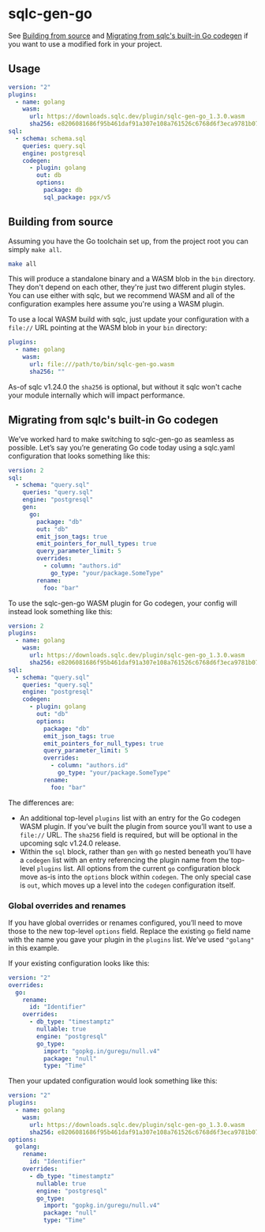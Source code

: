 # sqlc-gen-go

See [Building from source](#building-from-source) and [Migrating from sqlc's
built-in Go codegen](#migrating-from-sqlcs-built-in-go-codegen) if you want to
use a modified fork in your project.

## Usage

```yaml
version: "2"
plugins:
  - name: golang
    wasm:
      url: https://downloads.sqlc.dev/plugin/sqlc-gen-go_1.3.0.wasm
      sha256: e8206081686f95b461daf91a307e108a761526c6768d6f3eca9781b0726b7ec8
sql:
  - schema: schema.sql
    queries: query.sql
    engine: postgresql
    codegen:
      - plugin: golang
        out: db
        options:
          package: db
          sql_package: pgx/v5
```

## Building from source

Assuming you have the Go toolchain set up, from the project root you can simply `make all`.

```sh
make all
```

This will produce a standalone binary and a WASM blob in the `bin` directory.
They don't depend on each other, they're just two different plugin styles. You can
use either with sqlc, but we recommend WASM and all of the configuration examples
here assume you're using a WASM plugin.

To use a local WASM build with sqlc, just update your configuration with a `file://`
URL pointing at the WASM blob in your `bin` directory:

```yaml
plugins:
  - name: golang
    wasm:
      url: file:///path/to/bin/sqlc-gen-go.wasm
      sha256: ""
```

As-of sqlc v1.24.0 the `sha256` is optional, but without it sqlc won't cache your
module internally which will impact performance.

## Migrating from sqlc's built-in Go codegen

We’ve worked hard to make switching to sqlc-gen-go as seamless as possible. Let’s say you’re generating Go code today using a sqlc.yaml configuration that looks something like this:

```yaml
version: 2
sql:
  - schema: "query.sql"
    queries: "query.sql"
    engine: "postgresql"
    gen:
      go:
        package: "db"
        out: "db"
        emit_json_tags: true
        emit_pointers_for_null_types: true
        query_parameter_limit: 5
        overrides:
          - column: "authors.id"
            go_type: "your/package.SomeType"
        rename:
          foo: "bar"
```

To use the sqlc-gen-go WASM plugin for Go codegen, your config will instead look something like this:

```yaml
version: 2
plugins:
  - name: golang
    wasm:
      url: https://downloads.sqlc.dev/plugin/sqlc-gen-go_1.3.0.wasm
      sha256: e8206081686f95b461daf91a307e108a761526c6768d6f3eca9781b0726b7ec8
sql:
  - schema: "query.sql"
    queries: "query.sql"
    engine: "postgresql"
    codegen:
      - plugin: golang
        out: "db"
        options:
          package: "db"
          emit_json_tags: true
          emit_pointers_for_null_types: true
          query_parameter_limit: 5
          overrides:
            - column: "authors.id"
              go_type: "your/package.SomeType"
          rename:
            foo: "bar"
```

The differences are:

- An additional top-level `plugins` list with an entry for the Go codegen WASM plugin. If you’ve built the plugin from source you’ll want to use a `file://` URL. The `sha256` field is required, but will be optional in the upcoming sqlc v1.24.0 release.
- Within the `sql` block, rather than `gen` with `go` nested beneath you’ll have a `codegen` list with an entry referencing the plugin name from the top-level `plugins` list. All options from the current `go` configuration block move as-is into the `options` block within `codegen`. The only special case is `out`, which moves up a level into the `codegen` configuration itself.

### Global overrides and renames

If you have global overrides or renames configured, you’ll need to move those to the new top-level `options` field. Replace the existing `go` field name with the name you gave your plugin in the `plugins` list. We’ve used `"golang"` in this example.

If your existing configuration looks like this:

```yaml
version: "2"
overrides:
  go:
    rename:
      id: "Identifier"
    overrides:
      - db_type: "timestamptz"
        nullable: true
        engine: "postgresql"
        go_type:
          import: "gopkg.in/guregu/null.v4"
          package: "null"
          type: "Time"
```

Then your updated configuration would look something like this:

```yaml
version: "2"
plugins:
  - name: golang
    wasm:
      url: https://downloads.sqlc.dev/plugin/sqlc-gen-go_1.3.0.wasm
      sha256: e8206081686f95b461daf91a307e108a761526c6768d6f3eca9781b0726b7ec8
options:
  golang:
    rename:
      id: "Identifier"
    overrides:
      - db_type: "timestamptz"
        nullable: true
        engine: "postgresql"
        go_type:
          import: "gopkg.in/guregu/null.v4"
          package: "null"
          type: "Time"
```
